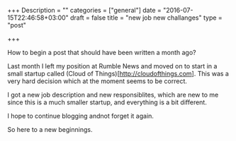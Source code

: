 +++
Description = ""
categories = ["general"]
date = "2016-07-15T22:46:58+03:00"
draft = false
title = "new job new challanges"
type = "post"

+++

How to begin a post that should have been written a month ago?

Last month I left my position at Rumble News and moved on to start in a small startup called (Cloud of Things)[http://cloudofthings.com]. This was a very hard decision which at the moment seems to be correct.

I got a new job description and new responsiblites, which are new to me since this is a much smaller startup, and everything is a bit different.

I hope to continue blogging andnot forget it again.


So here to a new beginnings.


